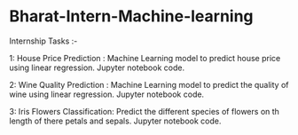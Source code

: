 # Bharat-Intern-Machine-learning
Internship Tasks :-

1: House Price Prediction : Machine Learning model to predict house price using linear regression. Jupyter notebook code.

2: Wine Quality Prediction : Machine Learning model to predict the quality of wine using linear regression. Jupyter notebook code.

3: Iris Flowers Classification: Predict the different species of flowers on th length of there petals and sepals. Jupyter notebook code.
